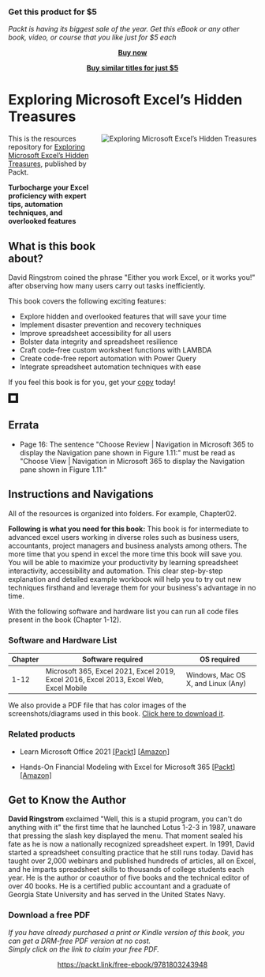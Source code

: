 
### Get this product for $5

<i>Packt is having its biggest sale of the year. Get this eBook or any other book, video, or course that you like just for $5 each</i>


<b><p align='center'>[Buy now](https://packt.link/9781803243948)</p></b>


<b><p align='center'>[Buy similar titles for just $5](https://subscription.packtpub.com/search)</p></b>


# Exploring Microsoft Excel’s Hidden Treasures

<a href="https://www.packtpub.com/product/exploring-microsoft-excel-s-hidden-treasures/9781803243948?utm_source=github&utm_medium=repository&utm_campaign=9781803243948"><img src="https://static.packt-cdn.com/products/9781803243948/cover/smaller" alt="Exploring Microsoft Excel’s Hidden Treasures" height="256px" align="right"></a>

This is the resources repository for [Exploring Microsoft Excel’s Hidden Treasures](https://www.packtpub.com/product/exploring-microsoft-excel-s-hidden-treasures/9781803243948?utm_source=github&utm_medium=repository&utm_campaign=9781803243948), published by Packt.

**Turbocharge your Excel proficiency with expert tips, automation techniques, and overlooked features**

## What is this book about?
David Ringstrom coined the phrase "Either you work Excel, or it works you!" after observing how many users carry out tasks inefficiently. 

This book covers the following exciting features:
* Explore hidden and overlooked features that will save your time
* Implement disaster prevention and recovery techniques
* Improve spreadsheet accessibility for all users
* Bolster data integrity and spreadsheet resilience
* Craft code-free custom worksheet functions with LAMBDA
* Create code-free report automation with Power Query
* Integrate spreadsheet automation techniques with ease

If you feel this book is for you, get your [copy](https://www.amazon.com/dp/1803243945) today!

<a href="https://www.packtpub.com/?utm_source=github&utm_medium=banner&utm_campaign=GitHubBanner"><img src="https://raw.githubusercontent.com/PacktPublishing/GitHub/master/GitHub.png" 
alt="https://www.packtpub.com/" border="5" /></a>
## Errata

* Page 16: The sentence "Choose Review | Navigation in Microsoft 365 to display the Navigation pane shown in Figure 1.11:" must be read as "Choose View | Navigation in Microsoft 365 to display the Navigation pane shown in Figure 1.11:"

## Instructions and Navigations
All of the resources is organized into folders. For example, Chapter02.

**Following is what you need for this book:**
This book is for intermediate to advanced excel users working in diverse roles such as business users, accountants, project managers and business analysts among others. The more time that you spend in excel the more time this book will save you. You will be able to maximize your productivity by learning spreadsheet interactivity, accessibility and automation. This clear step-by-step explanation and detailed example workbook will help you to try out new techniques firsthand and leverage them for your business's advantage in no time.

With the following software and hardware list you can run all code files present in the book (Chapter 1-12).
### Software and Hardware List
| Chapter | Software required | OS required |
| -------- | ------------------------------------ | ----------------------------------- |
| 1-12 | Microsoft 365, Excel 2021, Excel 2019, Excel 2016, Excel 2013, Excel Web, Excel Mobile | Windows, Mac OS X, and Linux (Any) |

We also provide a PDF file that has color images of the screenshots/diagrams used in this book. [Click here to download it](https://packt.link/k7VcU).

### Related products
* Learn Microsoft Office 2021
 [[Packt]](https://www.packt.com/product/business-other/b18178-learn-microsoft-office-2021/?utm_source=github&utm_medium=repository&utm_campaign=9781801073240) [[Amazon]](https://www.amazon.com/dp/1803239735)

* Hands-On Financial Modeling with Excel for Microsoft 365 [[Packt]](https://www.packt.com/product/data/b17940-hands-on-financial-modeling-with-excel-for-microsoft-365/?utm_source=github&utm_medium=repository&utm_campaign=9781800568754) [[Amazon]](https://www.amazon.com/dp/1803231149)

## Get to Know the Author
**David Ringstrom**
 exclaimed "Well, this is a stupid program, you can't do anything with it" the first time that he launched Lotus 1-2-3 in 1987, unaware that pressing the slash key displayed the menu. That moment sealed his fate as he is now a nationally recognized spreadsheet expert. In 1991, David started a spreadsheet consulting practice that he still runs today. David has taught over 2,000 webinars and published hundreds of articles, all on Excel, and he imparts spreadsheet skills to thousands of college students each year. He is the author or coauthor of five books and the technical editor of over 40 books. He is a certified public accountant and a graduate of Georgia State University and has served in the United States Navy.
### Download a free PDF

 <i>If you have already purchased a print or Kindle version of this book, you can get a DRM-free PDF version at no cost.<br>Simply click on the link to claim your free PDF.</i>
<p align="center"> <a href="https://packt.link/free-ebook/9781803243948">https://packt.link/free-ebook/9781803243948 </a> </p>
